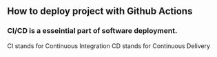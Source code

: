 ## How to deploy project with Github Actions 

### CI/CD is a esseintial part of software deployment. 

CI stands for Continuous Integration
CD stands for Continuous Delivery


